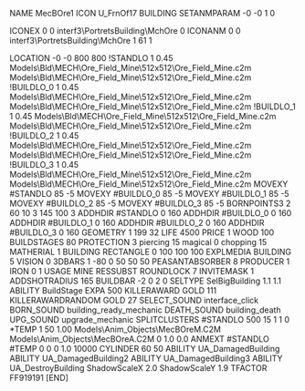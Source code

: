 NAME MecBOre1
ICON U_FrnOf17
BUILDING
SETANMPARAM -0 -0 1 0

ICONEX 0 0 interf3\PortretsBuilding\MchOre 0
ICONANM 0 0 interf3\PortretsBuilding\MchOre 1 61 1

LOCATION -0 -0 800 800
!STANDLO      1 0.45 Models\Bld\MECH\Ore_Field_Mine\512x512\Ore_Field_Mine.c2m Models\Bld\MECH\Ore_Field_Mine\512x512\Ore_Field_Mine.c2m
!BUILDLO_0    1 0.45 Models\Bld\MECH\Ore_Field_Mine\512x512\Ore_Field_Mine.c2m Models\Bld\MECH\Ore_Field_Mine\512x512\Ore_Field_Mine.c2m
!BUILDLO_1    1 0.45 Models\Bld\MECH\Ore_Field_Mine\512x512\Ore_Field_Mine.c2m Models\Bld\MECH\Ore_Field_Mine\512x512\Ore_Field_Mine.c2m
!BUILDLO_2    1 0.45 Models\Bld\MECH\Ore_Field_Mine\512x512\Ore_Field_Mine.c2m Models\Bld\MECH\Ore_Field_Mine\512x512\Ore_Field_Mine.c2m
!BUILDLO_3    1 0.45 Models\Bld\MECH\Ore_Field_Mine\512x512\Ore_Field_Mine.c2m Models\Bld\MECH\Ore_Field_Mine\512x512\Ore_Field_Mine.c2m
MOVEXY #STANDLO   85 -5
MOVEXY #BUILDLO_0 85 -5
MOVEXY #BUILDLO_1 85 -5
MOVEXY #BUILDLO_2 85 -5
MOVEXY #BUILDLO_3 85 -5
BORNPOINTS3 2 60 10 3 145 100 3
ADDHDIR #STANDLO 0 160
ADDHDIR #BUILDLO_0 0 160
ADDHDIR #BUILDLO_1 0 160
ADDHDIR #BUILDLO_2 0 160
ADDHDIR #BUILDLO_3 0 160
GEOMETRY 1 199 32
LIFE     4500
PRICE 1 WOOD 100
BUILDSTAGES 80
PROTECTION 3 piercing 15 magical 0 chopping 15
MATHERIAL 1 BUILDING
RECTANGLE    0 100 100 100
EXPLMEDIA BUILDING 5
VISION 0
3DBARS 1 -80 0 50 50 50
PEASANTABSORBER 8
PRODUCER        1 IRON 0 1
USAGE MINE
RESSUBST
ROUNDLOCK 7
INVITEMASK 1
ADDSHOTRADIUS 165
BUILDBAR -2 0 2 0
SELTYPE SelBigBuilding 1.1 1.1
ABILITY BuildStage
EXPA 500
KILLERAWARD             GOLD 111
KILLERAWARDRANDOM       GOLD 27
SELECT_SOUND interface_click
BORN_SOUND building_ready_mechanic
DEATH_SOUND building_death
UPG_SOUND upgrade_mechanic
SPLITCLUSTERS #STANDLO 500 15 1 1 0
*TEMP 1 50 1.00 Models\Anim_Objects\MecBOreM.C2M Models\Anim_Objects\MecBOreA.C2M 0 1.0 0.0
ANMEXT #STANDLO #TEMP 0 0 0 1.0 10000
CYLINDER 60 50
ABILITY UA_DamagedBuilding
ABILITY UA_DamagedBuilding2
ABILITY UA_DamagedBuilding3
ABILITY UA_DestroyBuilding
ShadowScaleX 2.0
ShadowScaleY 1.9
TFACTOR FF919191
[END]
